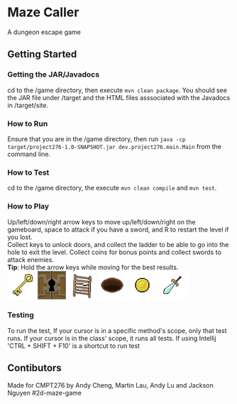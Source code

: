 # Maze Caller

A dungeon escape game

## Getting Started

### Getting the JAR/Javadocs
cd to the /game directory, then execute ```mvn clean package```. You should see the JAR file under /target and the HTML files asssociated with the Javadocs in /target/site.

### How to Run
Ensure that you are in the /game directory, then run ```java -cp target/project276-1.0-SNAPSHOT.jar dev.project276.main.Main``` from the command line.

### How to Test
cd to the /game directory, the execute ```mvn clean compile``` and ```mvn test```.

### How to Play
Up/left/down/right arrow keys to move up/left/down/right on the gameboard, space to attack if you have a sword, and R to restart the level if you lost.  
Collect keys to unlock doors, and collect the ladder to be able to go into the hole to exit the level.
Collect coins for bonus points and collect swords to attack enemies.  
**Tip**: Hold the arrow keys while moving for the best results.  
![Alt key](game/src/main/resources/images/key_big.png?raw=true "A key")
![Alt door](game/src/main/resources/images/door.png?raw=true "A door")
![Alt ladder](game/src/main/resources/images/ladder.png?raw=true "A ladder")
![Alt exit](game/src/main/resources/images/hole.png?raw=true "An exit")
![Alt coin](game/src/main/resources/images/coin.png?raw=true "A coin")
![Alt sword](game/src/main/resources/images/sword_new.png?raw=true "A sword")

### Testing
To run the test, If your cursor is in a specific method's scope, only that test runs. If your cursor is in the class' scope, it runs all tests.
If using Intellij 'CTRL + SHIFT + F10' is a shortcut to run test

## Contibutors

Made for CMPT276 by Andy Cheng, Martin Lau, Andy Lu and Jackson Nguyen
#2d-maze-game

